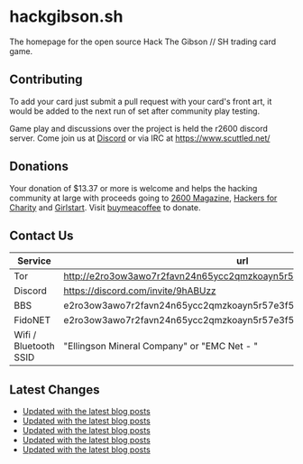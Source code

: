 # hackgibson.sh
The homepage for the open source Hack The Gibson // SH trading card game.


## Contributing

To add your card just submit a pull request with your card's front art, it would be added to the next run of set after community play testing.

Game play and discussions over the project is held the r2600 discord server. Come join us at [Discord](https://discord.com/invite/9hABUzz) or via IRC at https://www.scuttled.net/


## Donations

Your donation of $13.37 or more is welcome and helps the hacking community at large with proceeds going to [2600 Magazine](https://2600.com/), [Hackers for Charity](https://hackersforcharity.org) and [Girlstart](https://girlstart.org).  Visit [buymeacoffee](https://www.buymeacoffee.com/hackgibson.sh) to donate.


## Contact Us

Service | url
-|-
Tor | http://e2ro3ow3awo7r2favn24n65ycc2qmzkoayn5r57e3f56nvjwdcgg32ad.onion
Discord | https://discord.com/invite/9hABUzz
BBS | e2ro3ow3awo7r2favn24n65ycc2qmzkoayn5r57e3f56nvjwdcgg32ad.onion:23
FidoNET | e2ro3ow3awo7r2favn24n65ycc2qmzkoayn5r57e3f56nvjwdcgg32ad.onion:24554
Wifi / Bluetooth SSID | "Ellingson Mineral Company" or "EMC Net - <fidonet address>"

## Latest Changes
<!-- BLOG-POST-LIST:START -->
- [Updated with the latest blog posts](https://github.com/DFW2600/hackgibson.sh/commit/298f68d5d8cf30d03c6bdfa4bb11903071efd6b7)
- [Updated with the latest blog posts](https://github.com/DFW2600/hackgibson.sh/commit/d533c7f3e8ce7812ab2b5719798a960698f70d6e)
- [Updated with the latest blog posts](https://github.com/DFW2600/hackgibson.sh/commit/20a896b2ff7c5665c1e160fdc21f709590aab54e)
- [Updated with the latest blog posts](https://github.com/DFW2600/hackgibson.sh/commit/ccf5b10a29234c1cf9eba5f6e15713af2d5b1f14)
- [Updated with the latest blog posts](https://github.com/DFW2600/hackgibson.sh/commit/393bcaf5952313be9552485b00411afdae144a78)
<!-- BLOG-POST-LIST:END -->
